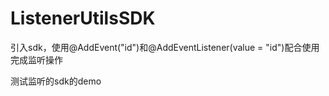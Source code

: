 # ListenerUtilsSDK
引入sdk，使用@AddEvent("id")和@AddEventListener(value = "id")配合使用完成监听操作

测试监听的sdk的demo
